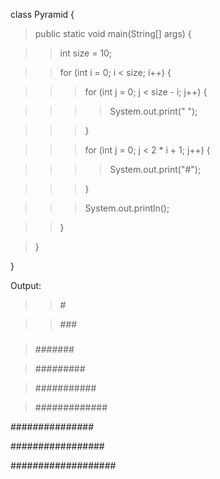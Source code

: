 class Pyramid {

> public static void main(String\[\] args) {

> > int size = 10;

> > for (int i = 0; i \< size; i++) {

> > > for (int j = 0; j \< size - i; j++) {

> > > > System.out.print(\" \");

> > > }

> > > for (int j = 0; j \< 2 \* i + 1; j++) {

> > > > System.out.print(\"#\");

> > > }

> > > System.out.println();

> > }

> }

}

Output:

> > \#

> > \###

> > #####

> \#######

> \#########

> \###########

> #############

\###############

\#################

\###################